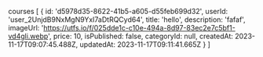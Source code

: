  courses [
  {
    id: 'd5978d35-8622-41b5-a605-d55feb699d32',
    userId: 'user_2UnjdB9NxMgN9YxI7aDtRQCyd64',
    title: 'hello',
    description: 'fafaf',
    imageUrl: 'https://utfs.io/f/025dde1c-c10e-494a-8d97-83ec2e7c5bf1-vd4gli.webp',
    price: 10,
    isPublished: false,
    categoryId: null,
    createdAt: 2023-11-17T09:07:45.488Z,
    updatedAt: 2023-11-17T09:11:41.665Z
  }
]
